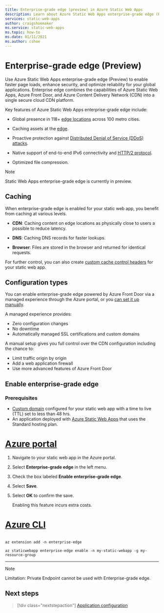 ```yaml
---
title: Enterprise-grade edge (preview) in Azure Static Web Apps
description: Learn about Azure Static Web Apps enterprise-grade edge (Preview)
services: static-web-apps
author: craigshoemaker
ms.service: static-web-apps
ms.topic: how-to
ms.date: 01/11/2021
ms.author: cshoe
---
```


# Enterprise-grade edge (Preview)

Use Azure Static Web Apps enterprise-grade edge (Preview) to enable faster page loads, enhance security, and optimize reliability for your global applications. Enterprise edge combines the capabilities of Azure Static Web Apps, Azure Front Door, and Azure Content Delivery Network (CDN) into a single secure cloud CDN platform.

Key features of Azure Static Web Apps enterprise-grade edge include:

* Global presence in 118+ [edge locations](../frontdoor/edge-locations-by-region.md) across 100 metro cities.

* Caching assets at the [edge](../frontdoor/front-door-caching.md).

* Proactive protection against [Distributed Denial of Service (DDoS) attacks](../frontdoor/front-door-ddos.md).

* Native support of end-to-end IPv6 connectivity and [HTTP/2 protocol](../frontdoor/front-door-http2.md).

* Optimized file compression.

> [!NOTE]
> Static Web Apps enterprise-grade edge is currently in preview.

## Caching

When enterprise-grade edge is enabled for your static web app, you benefit from caching at various levels.

* **CDN**: Caching content on edge locations as physically close to users a possible to reduce latency.

* **DNS**: Caching DNS records for faster lookups.

* **Browser**: Files are stored in the browser and returned for identical requests.

For further control, you can also create [custom cache control headers](configuration.md) for your static web app.

## Configuration types

You can enable enterprise-grade edge powered by Azure Front Door via a managed experience through the Azure portal, or you [can set it up manually](front-door-manual.md).

A managed experience provides:

* Zero configuration changes
* No downtime
* Automatically managed SSL certifications and custom domains

A manual setup gives you full control over the CDN configuration including the chance to:

* Limit traffic origin by origin
* Add a web application firewall
* Use more advanced features of Azure Front Door

## Enable enterprise-grade edge

### Prerequisites

* [Custom domain](./custom-domain.md) configured for your static web app with a time to live (TTL) set to less than 48 hrs.
* An application deployed with [Azure Static Web Apps](./get-started-portal.md) that uses the Standard hosting plan.

# [Azure portal](#tab/azure-portal)

1. Navigate to your static web app in the Azure portal.

1. Select **Enterprise-grade edge** in the left menu.

1. Check the box labeled **Enable enterprise-grade edge**.

1. Select **Save**.

1. Select **OK** to confirm the save.

    Enabling this feature incurs extra costs.

# [Azure CLI](#tab/azure-cli)

```azurecli

az extension add -n enterprise-edge

az staticwebapp enterprise-edge enable -n my-static-webapp -g my-resource-group
```

---

> [!NOTE]
> Limitation: Private Endpoint cannot be used with Enterprise-grade edge. 

## Next steps

> [!div class="nextstepaction"]
> [Application configuration](configuration.md)
